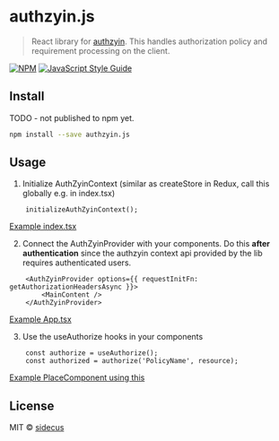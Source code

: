 # authzyin.js

> React library for [authzyin](https://github.com/sidecus/authzyin). This handles authorization policy and requirement processing on the client.

[![NPM](https://img.shields.io/npm/v/authzyin.js.svg)](https://www.npmjs.com/package/authzyin.js) [![JavaScript Style Guide](https://img.shields.io/badge/code_style-standard-brightgreen.svg)](https://standardjs.com)

## Install
TODO - not published to npm yet.
```bash
npm install --save authzyin.js
```

## Usage

1. Initialize AuthZyinContext (similar as createStore in Redux, call this globally e.g. in index.tsx)
```
    initializeAuthZyinContext();
```
[Example index.tsx](https://github.com/sidecus/authzyin/blob/master/authzyin.js/example/src/index.tsx)

2. Connect the AuthZyinProvider with your components. Do this **after authentication** since the authzyin context api provided by the lib requires authenticated users.
```
    <AuthZyinProvider options={{ requestInitFn: getAuthorizationHeadersAsync }}>
        <MainContent />
    </AuthZyinProvider>
```
[Example App.tsx](https://github.com/sidecus/authzyin/blob/master/authzyin.js/example/src/App.tsx)

3. Use the useAuthorize hooks in your components
```
    const authorize = useAuthorize();
    const authorized = authorize('PolicyName', resource);
```
[Example PlaceComponent using this](https://github.com/sidecus/authzyin/blob/master/authzyin.js/example/src/components/PlaceComponent.tsx)

## License

MIT © [sidecus](https://github.com/sidecus)

